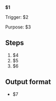 <!-- $1=Template title (e.g., "Stack Evaluation"), $2=Trigger command, $3=Purpose statement, $4=First step description, $5=Second step description, $6=Third step description, $7=Output format description -->
**$1**

Trigger: $2

Purpose: $3

## Steps

1. $4
2. $5
3. $6

## Output format

- $7
